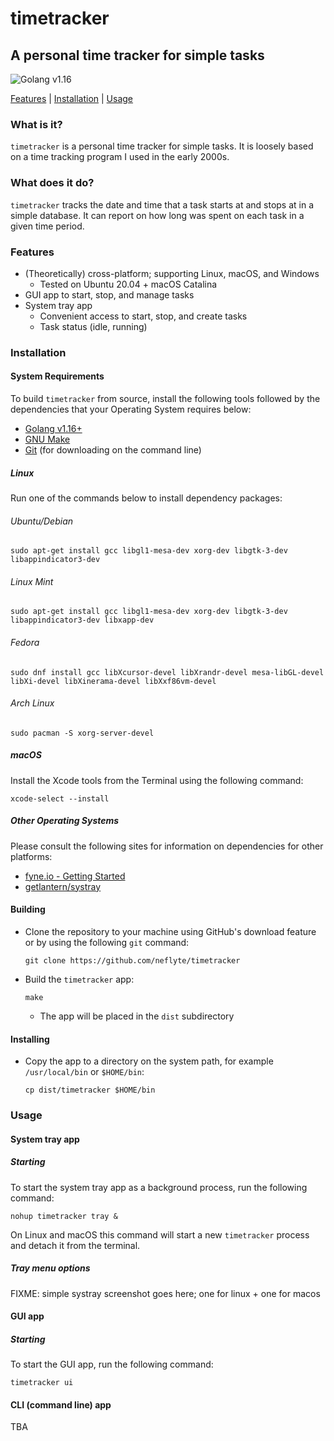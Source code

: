 # timetracker
A personal time tracker for simple tasks
-

![Golang v1.16](https://img.shields.io/badge/Golang-v1.16-blue?style=for-the-badge&logo=go&color=00add8&link=https://golang.org)

[Features](#features) | [Installation](#installation) | [Usage](#usage)

### What is it?

`timetracker` is a personal time tracker for simple tasks. It is loosely based on a time tracking program I used in the early 2000s.

### What does it do?

`timetracker` tracks the date and time that a task starts at and stops at in a simple database. It can report on how long was spent on each task in a given time period.

### Features

- (Theoretically) cross-platform; supporting Linux, macOS, and Windows
  - Tested on Ubuntu 20.04 + macOS Catalina
- GUI app to start, stop, and manage tasks
- System tray app
  - Convenient access to start, stop, and create tasks
  - Task status (idle, running)
    
### Installation

#### System Requirements

To build `timetracker` from source, install the following tools followed by the dependencies that your Operating System requires below:

- [Golang v1.16+](https://golang.org)
- [GNU Make](https://www.gnu.org/software/make/)
- [Git](https://git-scm.com/) (for downloading on the command line)

##### Linux

Run one of the commands below to install dependency packages:

###### Ubuntu/Debian

`sudo apt-get install gcc libgl1-mesa-dev xorg-dev libgtk-3-dev libappindicator3-dev`

###### Linux Mint

`sudo apt-get install gcc libgl1-mesa-dev xorg-dev libgtk-3-dev libappindicator3-dev libxapp-dev`

###### Fedora

`sudo dnf install gcc libXcursor-devel libXrandr-devel mesa-libGL-devel libXi-devel libXinerama-devel libXxf86vm-devel`

###### Arch Linux

`sudo pacman -S xorg-server-devel`

##### macOS

Install the Xcode tools from the Terminal using the following command:

`xcode-select --install`

##### Other Operating Systems

Please consult the following sites for information on dependencies for other platforms:

- [fyne.io - Getting Started](https://developer.fyne.io/started/)
- [getlantern/systray](https://github.com/getlantern/systray)

#### Building

- Clone the repository to your machine using GitHub's download feature or by using the following `git` command:

  `git clone https://github.com/neflyte/timetracker`

- Build the `timetracker` app:
  
  `make`

  - The app will be placed in the `dist` subdirectory

#### Installing 
- Copy the app to a directory on the system path, for example `/usr/local/bin` or `$HOME/bin`:

  `cp dist/timetracker $HOME/bin`

### Usage

#### System tray app

##### Starting

To start the system tray app as a background process, run the following command:

`nohup timetracker tray &`

On Linux and macOS this command will start a new `timetracker` process and detach it from the terminal.

##### Tray menu options

FIXME: simple systray screenshot goes here; one for linux + one for macos

#### GUI app

##### Starting

To start the GUI app, run the following command:

`timetracker ui`

#### CLI (command line) app

TBA
